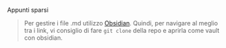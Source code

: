 Appunti sparsi

> Per gestire i file .md utilizzo [Obsidian](https://obsidian.md/). Quindi, per navigare al meglio tra i link, vi consiglio di fare `git clone` della repo e  aprirla come vault con obsidian.